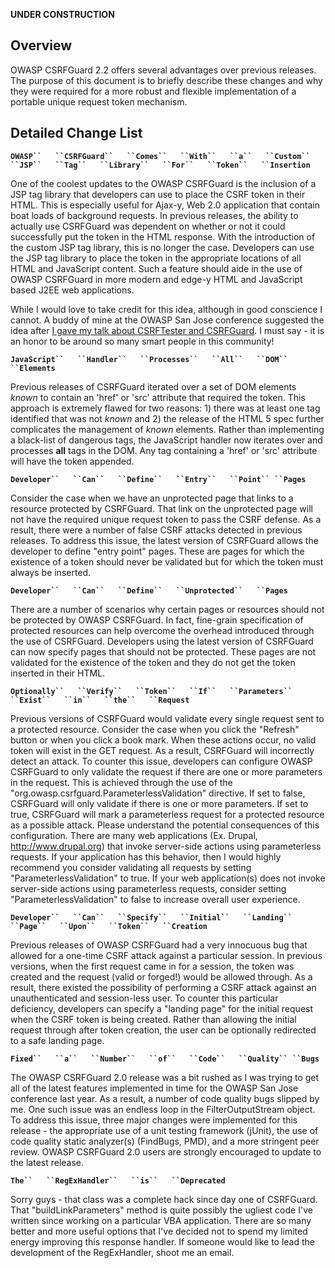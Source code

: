 **UNDER CONSTRUCTION**

## Overview

OWASP CSRFGuard 2.2 offers several advantages over previous releases.
The purpose of this document is to briefly describe these changes and
why they were required for a more robust and flexible implementation of
a portable unique request token mechanism.

## Detailed Change List

**`OWASP``   ``CSRFGuard``   ``Comes``   ``With``   ``a``   ``Custom``
 ``JSP``   ``Tag``   ``Library``   ``For``   ``Token``   ``Insertion`**

One of the coolest updates to the OWASP CSRFGuard is the inclusion of a
JSP tag library that developers can use to place the CSRF token in their
HTML. This is especially useful for Ajax-y, Web 2.0 application that
contain boat loads of background requests. In previous releases, the
ability to actually use CSRFGuard was dependent on whether or not it
could successfully put the token in the HTML response. With the
introduction of the custom JSP tag library, this is no longer the case.
Developers can use the JSP tag library to place the token in the
appropriate locations of all HTML and JavaScript content. Such a feature
should aide in the use of OWASP CSRFGuard in more modern and edge-y HTML
and JavaScript based J2EE web applications.

While I would love to take credit for this idea, although in good
conscience I cannot. A buddy of mine at the OWASP San Jose conference
suggested the idea after [I gave my talk about CSRFTester and
CSRFGuard](http://www.owasp.org/images/c/c9/CSRF_DangerDetectionDefenses.ppt).
I must say - it is an honor to be around so many smart people in this
community\!

**`JavaScript``   ``Handler``   ``Processes``   ``All``   ``DOM``
 ``Elements`**

Previous releases of CSRFGuard iterated over a set of DOM elements
*known* to contain an 'href' or 'src' attribute that required the token.
This approach is extremely flawed for two reasons: 1) there was at least
one tag identified that was not *known* and 2) the release of the HTML 5
spec further complicates the management of *known* elements. Rather than
implementing a black-list of dangerous tags, the JavaScript handler now
iterates over and processes **all** tags in the DOM. Any tag containing
a 'href' or 'src' attribute will have the token appended.

**`Developer``   ``Can``   ``Define``   ``Entry``   ``Point``
 ``Pages`**

Consider the case when we have an unprotected page that links to a
resource protected by CSRFGuard. That link on the unprotected page will
not have the required unique request token to pass the CSRF defense. As
a result, there were a number of false CSRF attacks detected in previous
releases. To address this issue, the latest version of CSRFGuard allows
the developer to define "entry point" pages. These are pages for which
the existence of a token should never be validated but for which the
token must always be inserted.

**`Developer``   ``Can``   ``Define``   ``Unprotected``   ``Pages`**

There are a number of scenarios why certain pages or resources should
not be protected by OWASP CSRFGuard. In fact, fine-grain specification
of protected resources can help overcome the overhead introduced through
the use of CSRFGuard. Developers using the latest version of CSRFGuard
can now specify pages that should not be protected. These pages are not
validated for the existence of the token and they do not get the token
inserted in their HTML.

**`Optionally``   ``Verify``   ``Token``   ``If``   ``Parameters``
 ``Exist``   ``in``   ``the``   ``Request`**

Previous versions of CSRFGuard would validate every single request sent
to a protected resource. Consider the case when you click the "Refresh"
button or when you click a book mark. When these actions occur, no valid
token will exist in the GET request. As a result, CSRFGuard will
incorrectly detect an attack. To counter this issue, developers can
configure OWASP CSRFGuard to only validate the request if there are one
or more parameters in the request. This is achieved through the use of
the "org.owasp.csrfguard.ParameterlessValidation" directive. If set to
false, CSRFGuard will only validate if there is one or more parameters.
If set to true, CSRFGuard will mark a parameterless request for a
protected resource as a possible attack. Please understand the potential
consequences of this configuration. There are many web applications (Ex.
Drupal, <http://www.drupal.org>) that invoke server-side actions using
parameterless requests. If your application has this behavior, then I
would highly recommend you consider validating all requests by setting
"ParameterlessValidation" to true. If your web application(s) does not
invoke server-side actions using parameterless requests, consider
setting "ParameterlessValidation" to false to increase overall user
experience.

**`Developer``   ``Can``   ``Specify``   ``Initial``   ``Landing``
 ``Page``   ``Upon``   ``Token``   ``Creation`**

Previous releases of OWASP CSRFGuard had a very innocuous bug that
allowed for a one-time CSRF attack against a particular session. In
previous versions, when the first request came in for a session, the
token was created and the request (valid or forged\!) would be allowed
through. As a result, there existed the possibility of performing a CSRF
attack against an unauthenticated and session-less user. To counter this
particular deficiency, developers can specify a "landing page" for the
initial request when the CSRF token is being created. Rather than
allowing the initial request through after token creation, the user can
be optionally redirected to a safe landing page.

**`Fixed``   ``a``   ``Number``   ``of``   ``Code``   ``Quality``
 ``Bugs`**

The OWASP CSRFGuard 2.0 release was a bit rushed as I was trying to get
all of the latest features implemented in time for the OWASP San Jose
conference last year. As a result, a number of code quality bugs slipped
by me. One such issue was an endless loop in the FilterOutputStream
object. To address this issue, three major changes were implemented for
this release - the appropriate use of a unit testing framework (jUnit),
the use of code quality static analyzer(s) (FindBugs, PMD), and a more
stringent peer review. OWASP CSRFGuard 2.0 users are strongly encouraged
to update to the latest release.

**`The``   ``RegExHandler``   ``is``   ``Deprecated`**

Sorry guys - that class was a complete hack since day one of CSRFGuard.
That "buildLinkParameters" method is quite possibly the ugliest code
I've written since working on a particular VBA application. There are so
many better and more useful options that I've decided not to spend my
limited energy improving this response handler. If someone would like to
lead the development of the RegExHandler, shoot me an email.